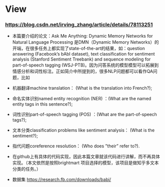 # View 

### https://blog.csdn.net/irving_zhang/article/details/78113251

+ 本篇要介绍的论文：Ask Me Anything: Dynamic Memory Networks for Natural Language Processing 是DMN（Dynamic Memory Networks）的开端，在很多任务上都实现了state-of-the-art的结果，如：question answering (Facebook’s bAbI dataset), text classification for sentiment analysis (Stanford Sentiment Treebank) and sequence modeling for part-of-speech tagging (WSJ-PTB)。因为问答系统的模型模型可以拓展到情感分析和词性标注。正如简介中所提到的，很多NLP问题都可以看作QA问题，比如

+ 机器翻译machine translation： (What is the translation into French?); 
+ 命名实体识别named entity recognition (NER) ：(What are the named entity tags in this sentence?); 
+ 词性识别part-of-speech tagging (POS) ：(What are the part-of-speech tags?); 
+ 文本分类classification problems like sentiment analysis： (What is the sentiment?); 
+ 指代问题coreference resolution： (Who does ”their” refer to?).

+ 在github上有具体的代码实现，因此本篇文章就该代码进行讲解，而不再具体实现。（本文依然是按照brightmart 项目选择的模型，该项目是做知乎多文本分类的任务。）

+ 数据集 https://research.fb.com/downloads/babi/